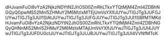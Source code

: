 dHJvamFuOi8vYzA2NjkzNDYtN2JhOS00ZmRhLTkxYTQtMjM4ZmI4ZDBhNGQyQGpwMS52Mnl5ZHMuY2M6MzIxMTEjUmVsYXlfJUYwJTlGJTg3JUFGJUYwJTlGJTg3JUI1SlAtJUYwJTlGJTg3JUFGJUYwJTlGJTg3JUI1SlBfMTMKdHJvamFuOi8vYzA2NjkzNDYtN2JhOS00ZmRhLTkxYTQtMjM4ZmI4ZDBhNGQyQHNnMi52Mnl5ZHMuY2M6MzIxMTAjUmVsYXlfJUYwJTlGJTg3JUI4JUYwJTlGJTg3JUFDU0ctJUYwJTlGJTg3JUJBJUYwJTlGJTg3JUI4VVNfMTcK